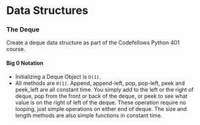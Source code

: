 # Data Structures

### The Deque

Create a deque data structure as part of the Codefellows Python 401 course.

#### Big 0 Notation
- Initializing a Deque Object is `O(1)`.
- All methods are `0(1)`. Append, append-left, pop, pop-left, peek and peek_left are all constant time. You simply add to the left or the right of deque, pop from the front or back of the deque, or peek to see what value is on the right of left of the deque. These operation require no looping, just simple operations on either end of deque. The size and length methods are also simple functions in constant time.
